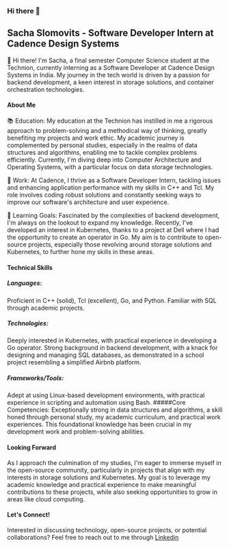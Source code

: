 ### Hi there 👋
## Sacha Slomovits - Software Developer Intern at Cadence Design Systems 
👋 Hi there! I'm Sacha, a final semester Computer Science student at the Technion, currently interning as a Software Developer at Cadence Design Systems in India. My journey in the tech world is driven by a passion for backend development, a keen interest in storage solutions, and container orchestration technologies.

#### About Me
📚 Education: My education at the Technion has instilled in me a rigorous approach to problem-solving and a methodical way of thinking, greatly benefiting my projects and work ethic. My academic journey is complemented by personal studies, especially in the realms of data structures and algorithms, enabling me to tackle complex problems efficiently. Currently, I'm diving deep into Computer Architecture and Operating Systems, with a particular focus on data storage technologies.

💼 Work: At Cadence, I thrive as a Software Developer Intern, tackling issues and enhancing application performance with my skills in C++ and Tcl. My role involves coding robust solutions and constantly seeking ways to improve our software's architecture and user experience.

🌱 Learning Goals: Fascinated by the complexities of backend development, I'm always on the lookout to expand my knowledge. Recently, I've developed an interest in Kubernetes, thanks to a project at Dell where I had the opportunity to create an operator in Go. My aim is to contribute to open-source projects, especially those revolving around storage solutions and Kubernetes, to further hone my skills in these areas.

#### Technical Skills
##### Languages: 
Proficient in C++ (solid), Tcl (excellent), Go, and Python. Familiar with SQL through academic projects.
##### Technologies: 
Deeply interested in Kubernetes, with practical experience in developing a Go operator. Strong background in backend development, with a knack for designing and managing SQL databases, as demonstrated in a school project resembling a simplified Airbnb platform.
##### Frameworks/Tools: 
Adept at using Linux-based development environments, with practical experience in scripting and automation using Bash.
#####Core Competencies: 
Exceptionally strong in data structures and algorithms, a skill honed through personal study, my academic curriculum, and practical work experiences. This foundational knowledge has been crucial in my development work and problem-solving abilities.

#### Looking Forward
As I approach the culmination of my studies, I'm eager to immerse myself in the open-source community, particularly in projects that align with my interests in storage solutions and Kubernetes. My goal is to leverage my academic knowledge and practical experience to make meaningful contributions to these projects, while also seeking opportunities to grow in areas like cloud computing.

#### Let's Connect!
Interested in discussing technology, open-source projects, or potential collaborations? Feel free to reach out to me through [Linkedin](https://www.linkedin.com/in/sacha-slomov)

